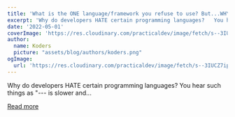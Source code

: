 ```yaml
---
title: 'What is the ONE language/framework you refuse to use? But...WHY???'
excerpt: 'Why do developers HATE certain programming languages?   You hear such things as "--- is slower and...'
date: '2022-05-01'
coverImage: 'https://res.cloudinary.com/practicaldev/image/fetch/s--3IUCZ7ip--/c_imagga_scale,f_auto,fl_progressive,h_420,q_auto,w_1000/https://dev-to-uploads.s3.amazonaws.com/uploads/articles/3brnoog2wa065aogetr3.jpeg'
author:
  name: Koders
  picture: "assets/blog/authors/koders.png"
ogImage:
  url: 'https://res.cloudinary.com/practicaldev/image/fetch/s--3IUCZ7ip--/c_imagga_scale,f_auto,fl_progressive,h_420,q_auto,w_1000/https://dev-to-uploads.s3.amazonaws.com/uploads/articles/3brnoog2wa065aogetr3.jpeg'
---
```


Why do developers HATE certain programming languages?   You hear such things as "--- is slower and...

[Read more](https://dev.to/tmchuynh/what-is-the-one-languageframework-you-refuse-to-use-butwhy-515e)

